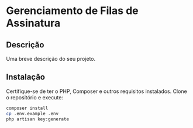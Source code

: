 # Gerenciamento de Filas de Assinatura

## Descrição

Uma breve descrição do seu projeto.

## Instalação

Certifique-se de ter o PHP, Composer e outros requisitos instalados. Clone o repositório e execute:

```bash
composer install
cp .env.example .env
php artisan key:generate
```